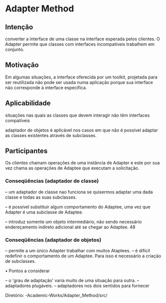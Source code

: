 # Adapter Method

## Intenção
 converter a interface de uma classe na interface esperada pelos clientes. 
 O Adapter permite que classes com interfaces incompatíveis trabalhem em
conjunto.

## Motivação
 Em algumas situações, a interface oferecida por um toolkit, projetada para ser
reutilizada não pode ser usada numa aplicação porque sua interface não
corresponde à interface específica.

## Aplicabilidade
 situações nas quais as classes que devem interagir não têm interfaces
compatíveis

 adaptador de objetos é aplicável nos casos em que não é possível adaptar as
classes existentes através de subclasses.

## Participantes

 Os clientes chamam operações de uma instância de
Adapter e este por sua vez chama as operações de
Adaptee que executam a solicitação.

### Conseqüências (adaptador de classe)
– um adaptador de classe nao funciona se quisermos
adaptar uma dada classe e todas as suas subclasses.

– é possível substituir algum comportamento do
Adaptee, uma vez que Adapter é uma subclasse de
Adaptee.

– introduz somente um objeto intermediário, não sendo
necessário endereçamento indireto adicional até se
chegar ao Adaptee.
48

### Conseqüências (adaptador de objetos)
– permite a um único Adapter trabalhar com muitos
Ataptees.
– é difícil redefinir o comportamento de um Adaptee. Para
isso é necessário a criação de subclasses.

• Pontos a considerar

– o 'grau de adaptação' varia muito de uma situação para
outra.
– adaptadores plugáveis.
– adaptadores nos dois sentidos para fornecer 

Diretório:
-Academic-Works/Adapter_Method/src/
